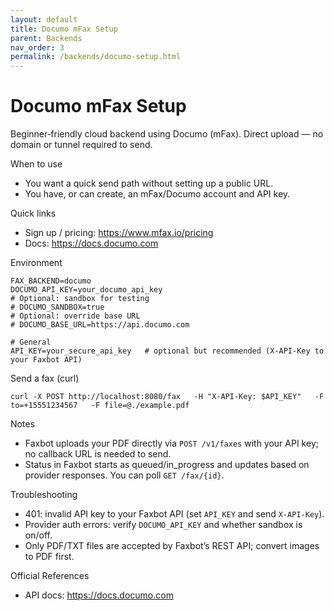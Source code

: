 ```yaml
---
layout: default
title: Documo mFax Setup
parent: Backends
nav_order: 3
permalink: /backends/documo-setup.html
---
```


# Documo mFax Setup

Beginner‑friendly cloud backend using Documo (mFax). Direct upload — no domain or tunnel required to send.

When to use
- You want a quick send path without setting up a public URL.
- You have, or can create, an mFax/Documo account and API key.

Quick links
- Sign up / pricing: https://www.mfax.io/pricing
- Docs: https://docs.documo.com

Environment
```
FAX_BACKEND=documo
DOCUMO_API_KEY=your_documo_api_key
# Optional: sandbox for testing
# DOCUMO_SANDBOX=true
# Optional: override base URL
# DOCUMO_BASE_URL=https://api.documo.com

# General
API_KEY=your_secure_api_key   # optional but recommended (X-API-Key to your Faxbot API)
```

Send a fax (curl)
```
curl -X POST http://localhost:8080/fax   -H "X-API-Key: $API_KEY"   -F to=+15551234567   -F file=@./example.pdf
```

Notes
- Faxbot uploads your PDF directly via `POST /v1/faxes` with your API key; no callback URL is needed to send.
- Status in Faxbot starts as queued/in_progress and updates based on provider responses. You can poll `GET /fax/{id}`.

Troubleshooting
- 401: invalid API key to your Faxbot API (set `API_KEY` and send `X-API-Key`).
- Provider auth errors: verify `DOCUMO_API_KEY` and whether sandbox is on/off.
- Only PDF/TXT files are accepted by Faxbot’s REST API; convert images to PDF first.

Official References
- API docs: https://docs.documo.com
